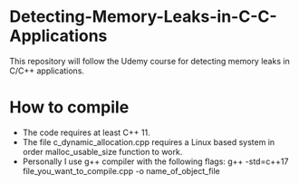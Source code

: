 # Detecting-Memory-Leaks-in-C-C-Applications
This repository will follow the Udemy course for detecting memory leaks in C/C++ applications.


# How to compile
- The code requires at least C++ 11. 
- The file c_dynamic_allocation.cpp requires a Linux based system in order malloc_usable_size function to work.
- Personally I use g++ compiler with the following flags:    g++ -std=c++17 file_you_want_to_compile.cpp -o name_of_object_file 
